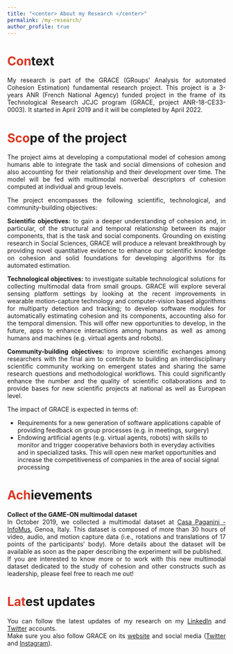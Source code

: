 ```yaml
---
title: "<center> About my Research </center>"
permalink: /my-research/
author_profile: true
---
```

<span style="color: #DC3522">Con</span>text
======
<p align="justify">My research is part of the GRACE (GRoups' Analysis for automated Cohesion Estimation) fundamental research project. This project is a 3-years ANR (French National Agency) funded project in the frame of its Technological Research JCJC program (GRACE, project ANR-18-CE33-0003). It started in April 2019 and it will be completed by April 2022.</p>


<span style="color: #DC3522">Sco</span>pe of the project
======
<p align="justify">The project aims at developing a computational model of cohesion among humans able to integrate the task and social dimensions of cohesion and also accounting for their relationship and their development over time. The model will be fed with multimodal nonverbal descriptors of cohesion computed at individual and group levels.</p>

<p align="justify">The project encompasses the following scientific, technological, and community-building objectives:</p>

<p align="justify"><b>Scientific objectives:</b> to gain a deeper understanding of cohesion and, in particular, of the structural and temporal relationship between its major components, that is the task and social components. Grounding on existing research in Social Sciences, GRACE will produce a relevant breakthrough by providing novel quantitative evidence to enhance our scientific knowledge on cohesion and solid foundations for developing algorithms for its automated estimation.</p>

<p align="justify"><b>Technological objectives:</b> to investigate suitable technological solutions for collecting multimodal data from small groups. GRACE will explore several sensing platform settings by looking at the recent improvements in wearable motion-capture technology and computer-vision based algorithms for multiparty detection and tracking; to develop software modules for automatically estimating cohesion and its components, accounting also for the temporal dimension. This will offer new opportunities to develop, in the future, apps to enhance interactions among humans as well as among humans and machines (e.g. virtual agents and robots).</p>

<p align="justify"><b>Community-building objectives:</b> to improve scientific exchanges among researchers with the final aim to contribute to building an interdisciplinary scientific community working on emergent states and sharing the same research questions and methodological workflows. This could significantly enhance the number and the quality of scientific collaborations and to provide bases for new scientific projects at national as well as European level.</p>

<p align="justify">The impact of GRACE is expected in terms of:
  <ul>
    <li>Requirements for a new generation of software applications capable of providing feedback on group processes (e.g. in meetings, surgery)</li>
    <li>Endowing artificial agents (e.g. virtual agents, robots) with skills to monitor and trigger cooperative behaviors both in everyday activities and in specialized tasks. This will open new market opportunities and increase the competitiveness of companies in the area of social signal processing</li>
  </ul> 
</p>

<span style="color: #DC3522">Ach</span>ievements
====== 
<p align="justify"><b>Collect of the GAME-ON multimodal dataset</b><br>
In October 2019, we collected a multimodal dataset at <a href="http://www.infomus.org/index_eng.php" target="_blank">Casa Paganini - InfoMus</a>, Genoa, Italy. This dataset is composed of more than 30 hours of video, audio, and motion capture data (i.e., rotations and translations of 17 points of the participants' body). More details about the dataset will be available as soon as the paper describing the experiment will be published.<br>
If you are interested to know more or to work with this new multimodal dataset dedicated to the study of cohesion and other constructs such as leadership, please feel free to reach me out!
</p>

<span style="color: #DC3522">Lat</span>est updates
======
<p align="justify">You can follow the latest updates of my research on my <a href="https://www.linkedin.com/in/lucien-maman/" target="_blank">LinkedIn</a> and <a href="https://twitter.com/LucienMaman09" target="_blank">Twitter</a> accounts.<br>
Make sure you also follow GRACE on its <a href="https://grace.wp.imt.fr/" target="_blank">website</a> and social media (<a href="https://twitter.com/Grace__Project" target="_blank">Twitter</a> and <a href="https://www.instagram.com/grace__project" target="_blank">Instagram</a>).</p>
